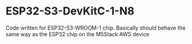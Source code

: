 # ESP32-S3-DevKitC-1-N8

Code written for ESP32-S3-WROOM-1 chip. Basically should behave the same way as the ESP32 chip on the M5Stack AWS device
